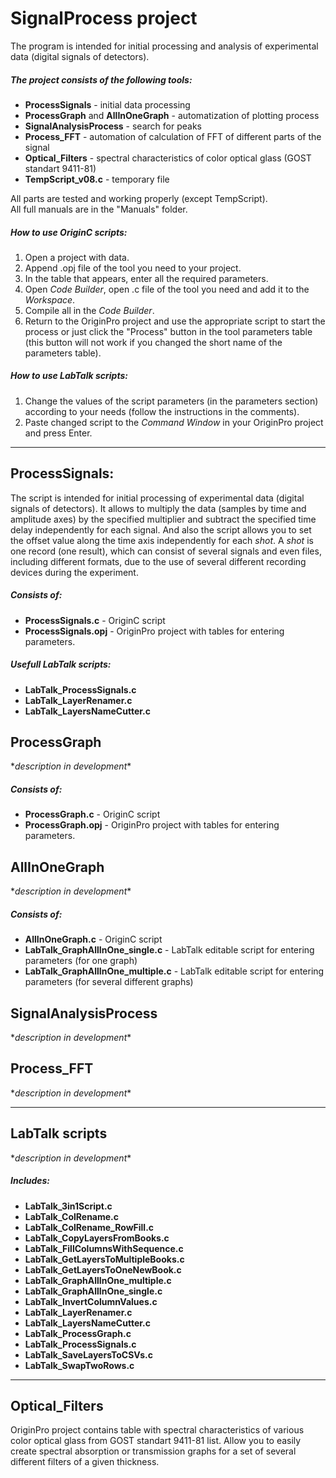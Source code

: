 
SignalProcess project
=====================

The program is intended for initial processing and analysis of experimental data (digital signals of detectors).

##### The project consists of the following tools:
* **ProcessSignals** - initial data processing
* **ProcessGraph** and **AllInOneGraph** - automatization of plotting process
* **SignalAnalysisProcess** - search for peaks
* **Process_FFT** - automation of calculation of FFT of different parts of the signal
* **Optical_Filters** - spectral characteristics of color optical glass (GOST standart 9411-81)
* **TempScript_v08.c** - temporary file 

All parts are tested and working properly (except TempScript).  
All full manuals are in the "Manuals" folder.

##### How to use OriginC scripts:
1. Open a project with data.
2. Append .opj file of the tool you need to your project.
3. In the table that appears, enter all the required parameters.
4. Open *Code Builder*, open .c file of the tool you need and add it to the *Workspace*.
5. Compile all in the *Code Builder*.
6. Return to the OriginPro project and use the appropriate script to start the process or just click the "Process" button in the tool parameters table (this button will not work if you changed the short name of the parameters table).

##### How to use LabTalk scripts:
1. Change the values of the script parameters (in the parameters section) according to your needs (follow the instructions in the comments).
2. Paste changed script to the *Command Window* in your OriginPro project and press Enter.

---

## ProcessSignals:

The script is intended for initial processing of experimental data (digital signals of detectors).
It allows to multiply the data (samples by time and amplitude axes) by the specified multiplier and subtract the specified time delay independently for each signal. And also the script allows you to set the offset value along the time axis independently for each *shot*. A *shot* is one record (one result), which can consist of several signals and even files, including different formats, due to the use of several different recording devices during the experiment.


##### Consists of: 
* **ProcessSignals.c** - OriginC script
* **ProcessSignals.opj** - OriginPro project with tables for entering parameters.

##### Usefull LabTalk scripts:
* **LabTalk_ProcessSignals.c**
* **LabTalk_LayerRenamer.c**
* **LabTalk_LayersNameCutter.c**

## ProcessGraph

\**description in development*\*

##### Consists of: 
* **ProcessGraph.c** - OriginC script
* **ProcessGraph.opj** - OriginPro project with tables for entering parameters.

## AllInOneGraph

\**description in development*\*

##### Consists of: 
* **AllInOneGraph.c** - OriginC script 
* **LabTalk_GraphAllInOne_single.c** - LabTalk editable script for entering parameters (for one graph)
* **LabTalk_GraphAllInOne_multiple.c** - LabTalk editable script for entering parameters (for several different graphs)

## SignalAnalysisProcess

\**description in development*\*

## Process_FFT

\**description in development*\*

---

## LabTalk scripts

\**description in development*\*

##### Includes:
* **LabTalk_3in1Script.c**                
* **LabTalk_ColRename.c**                 
* **LabTalk_ColRename_RowFill.c**         
* **LabTalk_CopyLayersFromBooks.c**       
* **LabTalk_FillColumnsWithSequence.c**   
* **LabTalk_GetLayersToMultipleBooks.c**  
* **LabTalk_GetLayersToOneNewBook.c**     
* **LabTalk_GraphAllInOne_multiple.c**    
* **LabTalk_GraphAllInOne_single.c**
* **LabTalk_InvertColumnValues.c**
* **LabTalk_LayerRenamer.c**
* **LabTalk_LayersNameCutter.c**
* **LabTalk_ProcessGraph.c**
* **LabTalk_ProcessSignals.c**
* **LabTalk_SaveLayersToCSVs.c**
* **LabTalk_SwapTwoRows.c**

---

## Optical_Filters

OriginPro project contains table with spectral characteristics of various color optical glass from GOST standart 9411-81 list.
Allow you to easily create spectral absorption or transmission graphs for a set of several different filters of a given thickness.
